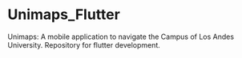 # Unimaps_Flutter
Unimaps: A mobile application to navigate the Campus of Los Andes University. Repository for flutter development.
